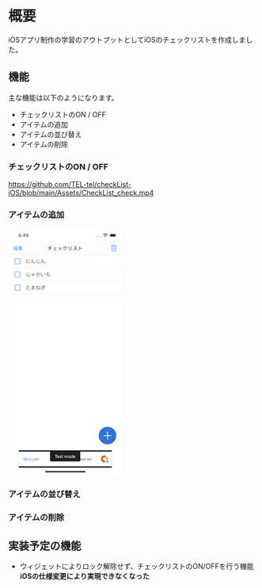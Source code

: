 # 概要
iOSアプリ制作の学習のアウトプットとしてiOSのチェックリストを作成しました。

## 機能
主な機能は以下のようになります。
- チェックリストのON / OFF
- アイテムの追加
- アイテムの並び替え
- アイテムの削除

### チェックリストのON / OFF
https://github.com/TEL-tel/checkList-iOS/blob/main/Assets/CheckList_check.mp4
### アイテムの追加
![add](https://github.com/TEL-tel/checkList-iOS/blob/main/Assets/CheckList_check.gif)
### アイテムの並び替え
### アイテムの削除

## 実装予定の機能
- ウィジェットによりロック解除せず、チェックリストのON/OFFを行う機能<br>**iOSの仕様変更により実現できなくなった**
